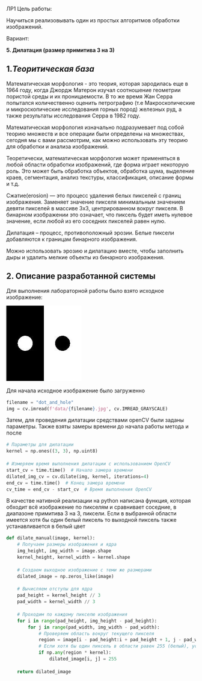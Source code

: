 ЛР1 
Цель работы:

Научиться реализовывать один из простых алгоритмов обработки изображений.

Вариант:

**5. Дилатация (размер примитива 3 на 3)**

## 1._Теоритическая база_

Математическая морфология - это теория, которая зародилась еще в 1964 году, когда Джордж Матерон изучал соотношение геометрии пористой среды и их проницаемости. В то же время Жан Серра попытался количественно оценить петрографию (т.е Макроскопические и микроскопические исследования горных пород) железных руд, а также результаты исследования Серра в 1982 году.

Математическая морфология изначально подразумевает под собой теорию множеств и все операции были определены на множествах, сегодня мы с вами рассмотрим, как можно использовать эту теорию для обработки и анализа изображений.

Теоретически, математическая морфология может применяться в любой области обработки изображений, где форма играет некоторую роль. Это может быть обработка объектов, обработка шума, выделение краев, сегментация, анализ текстуры, классификация, описание формы и т.д.

Сжатие(erosion) — это процесс удаления белых пикселей с границ изображения. Заменяет значение пикселя минимальным значением девяти пикселей в массиве 3x3, центрированном вокруг пикселя. В бинарном изображении это означает, что пиксель будет иметь нулевое значение, если любой из его соседних пикселей равен нулю.



Дилатация – процесс, противоположный эрозии. Белые пиксели добавляются к границам бинарного изображения.

Можно использовать эрозию и дилатацию вместе, чтобы заполнить дыры и удалить мелкие объекты из бинарного изображения.

## 2. Описание разработанной системы

Для выполнения лабораторной работы было взято исходное изображение:

![Исходное изображение](pythonProject/data/dot_and_hole.jpg "Исходное изображение")

Для начала исходное изображение было загруженно 


```python
filename = "dot_and_hole"
img = cv.imread(f'data/{filename}.jpg', cv.IMREAD_GRAYSCALE)
```

Затем, для проведения дилатации средствами openCV были заданы параметры. Также взяты замеры времени до начала работы метода и после

```python
# Параметры для дилатации
kernel = np.ones((3, 3), np.uint8)

# Измеряем время выполнения дилатации с использованием OpenCV
start_cv = time.time()  # Начало замера времени
dilated_img_cv = cv.dilate(img, kernel, iterations=4)
end_cv = time.time()  # Конец замера времени
cv_time = end_cv - start_cv  # Время выполнения OpenCV
```

В качестве нативной реализации на python написана функция, которая обходит всё изображение по пикселям и сравнивает соседние, в диапазоне примитива 3 на 3, пиксели. Если в выбранной области имеется хотя бы один белый пиксель то выходной пиксель также устанавливается в белый цвет

```python
def dilate_manual(image, kernel):
    # Получаем размеры изображения и ядра
    img_height, img_width = image.shape
    kernel_height, kernel_width = kernel.shape

    # Создаем выходное изображение с теми же размерами
    dilated_image = np.zeros_like(image)

    # Вычисляем отступы для ядра
    pad_height = kernel_height // 3
    pad_width = kernel_width // 3

    # Проходим по каждому пикселю изображения
    for i in range(pad_height, img_height - pad_height):
        for j in range(pad_width, img_width - pad_width):
            # Проверяем область вокруг текущего пикселя
            region = image[i - pad_height:i + pad_height + 1, j - pad_width:j + pad_width + 1]
            # Если хотя бы один пиксель в области равен 255 (белый), устанавливаем пиксель в выходном изображении в 255
            if np.any(region * kernel):
                dilated_image[i, j] = 255

    return dilated_image
```